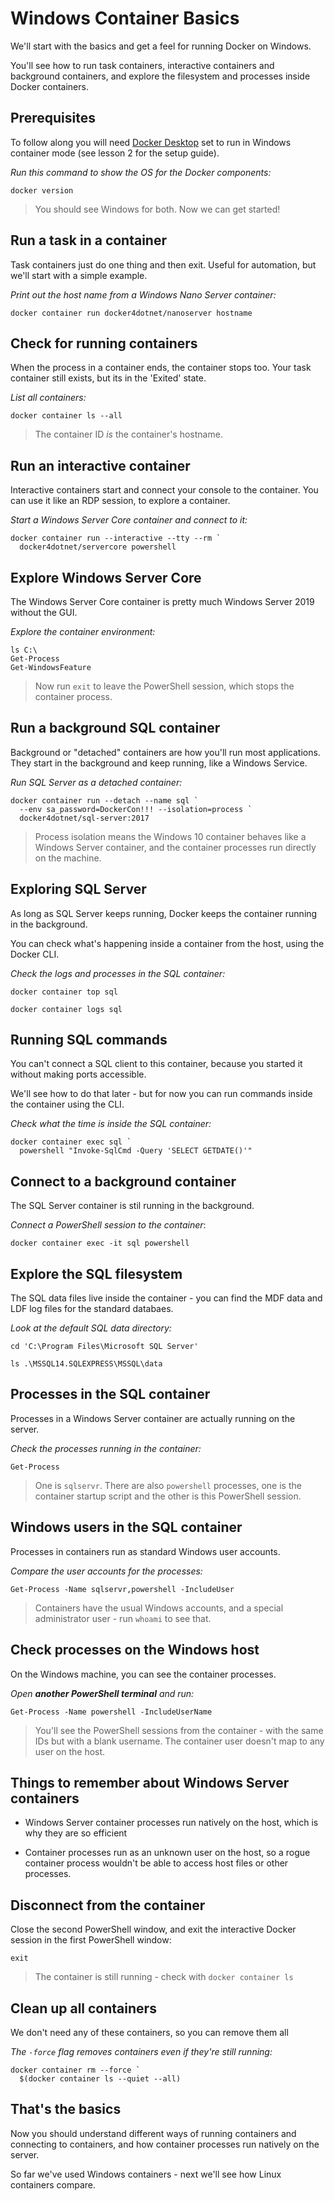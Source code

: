 # Windows Container Basics


We'll start with the basics and get a feel for running Docker on Windows.

You'll see how to run task containers, interactive containers and background containers, and explore the filesystem and processes inside Docker containers.



## Prerequisites

To follow along you will need [Docker Desktop](https://www.docker.com/products/docker-desktop) set to run in Windows container mode (see lesson 2 for the setup guide).

_Run this command to show the OS for the Docker components:_

```
docker version
```

> You should see Windows for both. Now we can get started!



## Run a task in a container

Task containers just do one thing and then exit. Useful for automation, but we'll start with a simple example.

_Print out the host name from a Windows Nano Server container:_

```
docker container run docker4dotnet/nanoserver hostname
```



## Check for running containers

When the process in a container ends, the container stops too. Your task container still exists, but its in the 'Exited' state.

_List all containers:_

```
docker container ls --all
```

> The container ID _is_ the container's hostname.



## Run an interactive container

Interactive containers start and connect your console to the container. You can use it like an RDP session, to explore a container.

_Start a Windows Server Core container and connect to it:_

```
docker container run --interactive --tty --rm `
  docker4dotnet/servercore powershell
```



## Explore Windows Server Core

The Windows Server Core container is pretty much Windows Server 2019 without the GUI.

_Explore the container environment:_

```
ls C:\
Get-Process
Get-WindowsFeature
```

> Now run `exit` to leave the PowerShell session, which stops the container process.



## Run a background SQL container

Background or "detached" containers are how you'll run most applications. They start in the background and keep running, like a Windows Service.

_Run SQL Server as a detached container:_

```
docker container run --detach --name sql `
  --env sa_password=DockerCon!!! --isolation=process `
  docker4dotnet/sql-server:2017
```

> Process isolation means the Windows 10 container behaves like a Windows Server container, and the container processes run directly on the machine.



## Exploring SQL Server

As long as SQL Server keeps running, Docker keeps the container running in the background.

You can check what's happening inside a container from the host, using the Docker CLI.

_Check the logs and processes in the SQL container:_

```
docker container top sql
```

```
docker container logs sql
```



## Running SQL commands

You can't connect a SQL client to this container, because you started it without making ports accessible.

We'll see how to do that later - but for now you can run commands inside the container using the CLI.

_Check what the time is inside the SQL container:_

```
docker container exec sql `
  powershell "Invoke-SqlCmd -Query 'SELECT GETDATE()'"
```



## Connect to a background container

The SQL Server container is stil running in the background.

_Connect a PowerShell session to the container_:

```
docker container exec -it sql powershell
```



## Explore the SQL filesystem

The SQL data files live inside the container - you can find the MDF data and LDF log files for the standard databaes.

_Look at the default SQL data directory:_

```
cd 'C:\Program Files\Microsoft SQL Server'
```

```
ls .\MSSQL14.SQLEXPRESS\MSSQL\data
```



## Processes in the SQL container

Processes in a Windows Server container are actually running on the server.

_Check the processes running in the container:_

```
Get-Process
```

> One is `sqlservr`. There are also `powershell` processes, one is the container startup script and the other is this PowerShell session.



## Windows users in the SQL container

Processes in containers run as standard Windows user accounts.

_Compare the user accounts for the processes:_

```
Get-Process -Name sqlservr,powershell -IncludeUser
```

> Containers have the usual Windows accounts, and a special administrator user - run `whoami` to see that.



## Check processes on the Windows host

On the Windows machine, you can see the container processes.

_Open **another PowerShell terminal** and run:_

```
Get-Process -Name powershell -IncludeUserName
```

> You'll see the PowerShell sessions from the container - with the same IDs but with a blank username. The container user doesn't map to any user on the host.



## Things to remember about Windows Server containers

- Windows Server container processes run natively on the host, which is why they are so efficient

- Container processes run as an unknown user on the host, so a rogue container process wouldn't be able to access host files or other processes.



## Disconnect from the container

Close the second PowerShell window, and exit the interactive Docker session in the first PowerShell window:

```
exit
```

> The container is still running - check with `docker container ls`



## Clean up all containers

We don't need any of these containers, so you can remove them all

_The `-force` flag removes containers even if they're still running:_

```
docker container rm --force `
  $(docker container ls --quiet --all)
```



## That's the basics

Now you should understand different ways of running containers and connecting to containers, and how container processes run natively on the server.

So far we've used Windows containers - next we'll see how Linux containers compare.
